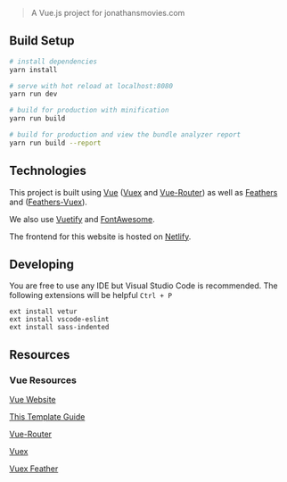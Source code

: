 > A Vue.js project for jonathansmovies.com

## Build Setup

``` bash
# install dependencies
yarn install

# serve with hot reload at localhost:8080
yarn run dev

# build for production with minification
yarn run build

# build for production and view the bundle analyzer report
yarn run build --report
```

## Technologies
This project is built using [Vue](https://vuejs.org) ([Vuex](https://vuex.vuejs.org) and [Vue-Router](https://router.vuejs.org/en/)) as well as [Feathers](feathersjs.com) and ([Feathers-Vuex](https://github.com/feathersjs/feathers-vuex)).

We also use [Vuetify](https://vuetifyjs.com/en/getting-started/quick-start) and [FontAwesome](https://fontawesome.io/).

The frontend for this website is hosted on [Netlify](https://netlify.com).

## Developing
You are free to use any IDE but Visual Studio Code is recommended.
The following extensions will be helpful `Ctrl + P`
```
ext install vetur
ext install vscode-eslint
ext install sass-indented
```

## Resources

### Vue Resources

[Vue Website](https://vuejs.org)

[This Template Guide](http://vuejs-templates.github.io/webpack/) 

[Vue-Router](https://router.vuejs.org/en/)

[Vuex](https://vuex.vuejs.org)

[Vuex Feather](https://github.com/feathersjs/feathers-vuex)
